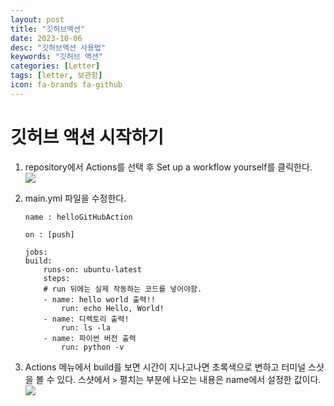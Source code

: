 ```yaml
---
layout: post
title: "깃허브액션"
date: 2023-10-06
desc: "깃허브액션 사용법"
keywords: "깃허브 액션"
categories: [Letter]
tags: [letter, 보관함]
icon: fa-brands fa-github
---
```

# 깃허브 액션 시작하기
1. repository에서 Actions를 선택 후 Set up a workflow yourself를 클릭한다.  
    <img src="{{ site.img_path}}\깃허브액션\깃허브액션 시작하기.jpg">

2. main.yml 파일을 수정한다.
    ```
    name : helloGitHubAction

    on : [push]

    jobs:
    build:
        runs-on: ubuntu-latest
        steps:
        # run 뒤에는 실제 작동하는 코드를 넣어야함.
        - name: hello world 출력!!
            run: echo Hello, World!
        - name: 디렉토리 출력!
            run: ls -la
        - name: 파이썬 버전 출력
            run: python -v
    ```

3. Actions 메뉴에서 build를 보면 시간이 지나고나면 초록색으로 변하고 터미널 스샷을 볼 수 있다. 스샷에서  `>` 펼치는 부분에 나오는 내용은 name에서 설정한 값이다. 
    <img src="{{ site.img_path}}\깃허브액션\깃허브액션 시작하기.jpg"> 

    